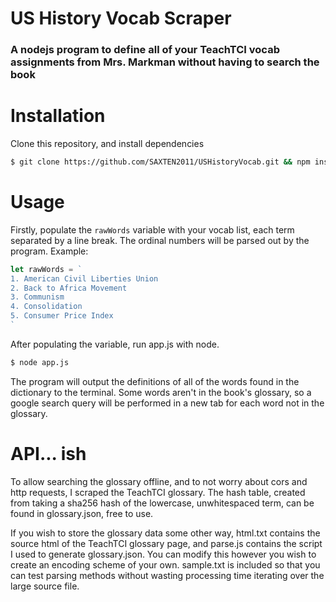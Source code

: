 
# US History Vocab Scraper
### A nodejs program to define all of your TeachTCI vocab assignments from Mrs. Markman without having to search the book

# Installation
Clone this repository, and install dependencies
```bash
$ git clone https://github.com/SAXTEN2011/USHistoryVocab.git && npm install
```

# Usage
Firstly, populate the ```rawWords``` variable with your vocab list, each term separated by a line break. The ordinal numbers will be parsed out by the program.
Example:
```JavaScript
let rawWords = `
1. American Civil Liberties Union
2. Back to Africa Movement
3. Communism
4. Consolidation
5. Consumer Price Index
` 
```
After populating the variable, run app.js with node.

```bash
$ node app.js
```

The program will output the definitions of all of the words found in the dictionary to the terminal. Some words aren't in the book's glossary, so a google search query will be performed in a new tab for each word not in the glossary.

# API... ish
To allow searching the glossary offline, and to not worry about cors and http requests, I scraped the TeachTCI glossary. The hash table, created from taking a sha256 hash of the lowercase, unwhitespaced term, can be found in glossary.json, free to use.

If you wish to store the glossary data some other way, html.txt contains the source html of the TeachTCI glossary page, and parse.js contains the script I used to generate glossary.json. You can modify this however you wish to create an encoding scheme of your own. sample.txt is included so that you can test parsing methods without wasting processing time iterating over the large source file.